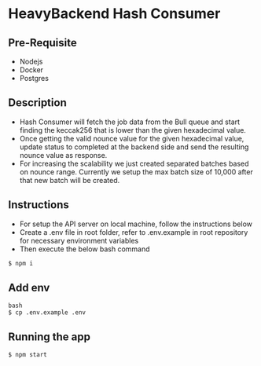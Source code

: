 # HeavyBackend Hash Consumer

## Pre-Requisite

- Nodejs
- Docker
- Postgres

## Description

- Hash Consumer will fetch the job data from the Bull queue and start finding the keccak256 that is lower than the given hexadecimal value.
- Once getting the valid nounce value for the given hexadecimal value, update status to completed at the backend side and send the resulting nounce value as response.
- For increasing the scalability we just created separated batches based on nounce range. Currently we setup the max batch size of 10,000 after that new batch will be created.

## Instructions

- For setup the API server on local machine, follow the instructions below
- Create a .env file in root folder, refer to .env.example in root repository for necessary environment variables
- Then execute the below bash command

```bash
$ npm i
```

## Add env

```
bash
$ cp .env.example .env
```

## Running the app

```bash
$ npm start
```
